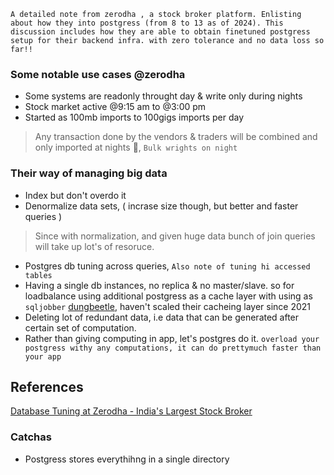 	A detailed note from zerodha , a stock broker platform. Enlisting about how they into postgress (from 8 to 13 as of 2024). This discussion includes how they are able to obtain finetuned postgress setup for their backend infra. with zero tolerance and no data loss so far!!


### Some notable use cases @zerodha
- Some systems are readonly throught day & write only during nights
- Stock market active @9:15 am to @3:00 pm
- Started as 100mb imports to 100gigs imports per day

> Any transaction done by the vendors & traders will be combined and only imported at nights 🌃, `Bulk wrights on night`

### Their way of managing big data
- Index but don't overdo it
- Denormalize data sets, ( incrase size though, but better and faster queries )
> Since with normalization, and given huge data bunch of join queries will take up lot's of resoruce.
- Postgres db tuning across queries, `Also note of tuning hi accessed tables`
- Having a single db instances, no replica & no master/slave. so for loadbalance using additional postgress as a cache layer with using as `sqljobber` [dungbeetle](https://github.com/zerodha/dungbeetle), haven't scaled their cacheing layer since 2021
- Deleting lot of redundant data, i.e data that can be generated after certain set of computation.
- Rather than giving computing in app, let's postgres do it. `overload your postgress withy any computations, it can do prettymuch faster than your app`
## References
[Database Tuning at Zerodha - India's Largest Stock Broker](https://www.youtube.com/watch?v=XB2lF_Z9cbs)

### Catchas
- Postgress stores everythihng in a single directory